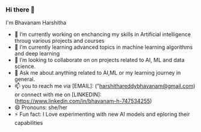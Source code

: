 ### Hi there 👋 

   I'm Bhavanam Harshitha 

- 🔭 I’m currently working on enchancing my skills in Artificial intelligence throug various projects and courses
- 🌱 I’m currently learning advanced topics in machine learning algorithms and deep learning
- 👯 I’m looking to collaborate on on projects related to AI, ML and data science.
- 💬 Ask me about anything related to AI,ML or my learning journey in general.
- 📫 you to reach me via [EMAIL]: ("harshithareddybhavanam@gmail.com) or connect with me on [LINKEDIN]: (https://www.linkedin.com/in/bhavanam-h-747534255)
- 😄 Pronouns: she/her
- ⚡ Fun fact: I Love experimenting with new AI models and eploring their capabilities
